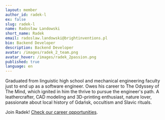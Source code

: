 ```yaml
---
layout: member
author_id: radek-l
ex: false
slug: radek-l
name: Radosław Landowski
short_name: Radek
email: radoslaw.landowski@brightinventions.pl
bio: Backend Developer
description: Backend Developer
avatar: /images/radek_2_team.png
avatar_hover: /images/radek_2passion.png
published: true
language: en
---
```

Graduated from linguistic high school and mechanical engineering faculty just to end up as a software engineer. Owes his career to The Odyssey of The Mind, which ignited in him the thrive to pursue the engineer's path. A leathercrafter, CAD modeling and 3D-printing enthusiast, nature lover, passionate about local history of Gdańsk, occultism and Slavic rituals.

Join Radek! [Check our career opportunities](/career).
